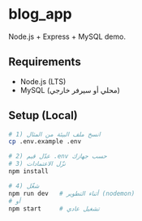 # blog_app

Node.js + Express + MySQL demo.

## Requirements
- Node.js (LTS)
- MySQL (محلي أو سيرفر خارجي)

## Setup (Local)
```bash
# 1) انسخ ملف البيئة من المثال
cp .env.example .env

# 2) عدّل قيم .env حسب جهازك
# 3) نزّل الاعتمادات
npm install

# 4) شغّل
npm run dev   # أثناء التطوير (nodemon)
# أو
npm start     # تشغيل عادي
